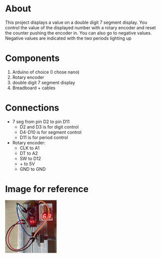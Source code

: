 # About
This project displays a value on a double digit 7 segment display. You control the value of the displayed number with a rotary encoder and reset the counter pushing the encoder in. You can also go to negative values. Negative values are indicated with the two periods lighting up

# Components
1. Arduino of choice (I chose nano)
2. Rotary encoder
3. double digit 7 segment display
4. Breadboard + cables

# Connections
- 7 seg from pin D2 to pin D11
    - D2 and D3 is for digit control
    - D4-D10 is for segment control
    - D11 is for period control
- Rotary encoder:
    - CLK to A1
    - DT to A2
    - SW to D12
    - \+ to 5V
    - GND to GND

# Image for reference
<img src="./images/reference.jpg" width="33%"></img>